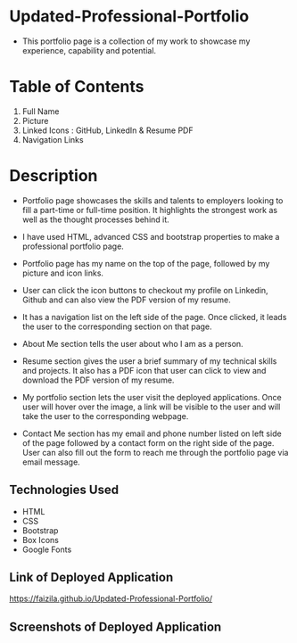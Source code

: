 # Updated-Professional-Portfolio

* This portfolio page is a collection of my work to showcase my experience, capability and potential. 

# Table of Contents

1. Full Name
2. Picture
3. Linked Icons : GitHub, LinkedIn & Resume PDF
3. Navigation Links 

# Description

* Portfolio page showcases the skills and talents to employers looking to fill a part-time or full-time position. It highlights the strongest work as well as the thought processes behind it.

* I have used HTML, advanced CSS and bootstrap properties to make a professional portfolio page.

* Portfolio page has my name on the top of the page, followed by my picture and icon links.

* User can click the icon buttons to checkout my profile on Linkedin, Github and can also view the PDF version of my resume.

* It has a navigation list on the left side of the page. Once clicked, it leads the user to the corresponding section on that page.

* About Me section tells the user about who I am as a person.

* Resume section gives the user a brief summary of my technical skills and projects. It also has a PDF icon that user can click to view and download the PDF version of my resume.

* My portfolio section lets the user visit the deployed applications. Once user will hover over the image, a link will be visible to the user and will take the user to the corresponding webpage.

* Contact Me section has my email and phone number listed on left side of the page followed by a contact form on the right side of the page. User can also fill out the form to reach me through the portfolio page via email message.

## Technologies Used

* HTML
* CSS
* Bootstrap
* Box Icons
* Google Fonts

## Link of Deployed Application

https://faizila.github.io/Updated-Professional-Portfolio/

## Screenshots of Deployed Application



